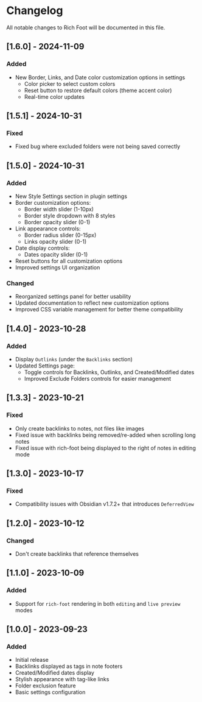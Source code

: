 # Changelog

All notable changes to Rich Foot will be documented in this file.

## [1.6.0] - 2024-11-09

### Added
- New Border, Links, and Date color customization options in settings
  - Color picker to select custom colors
  - Reset button to restore default colors (theme accent color)
  - Real-time color updates

## [1.5.1] - 2024-10-31

### Fixed
- Fixed bug where excluded folders were not being saved correctly

## [1.5.0] - 2024-10-31

### Added
- New Style Settings section in plugin settings
- Border customization options:
  - Border width slider (1-10px)
  - Border style dropdown with 8 styles
  - Border opacity slider (0-1)
- Link appearance controls:
  - Border radius slider (0-15px)
  - Links opacity slider (0-1)
- Date display controls:
  - Dates opacity slider (0-1)
- Reset buttons for all customization options
- Improved settings UI organization

### Changed
- Reorganized settings panel for better usability
- Updated documentation to reflect new customization options
- Improved CSS variable management for better theme compatibility

## [1.4.0] - 2023-10-28

### Added
- Display `Outlinks` (under the `Backlinks` section)
- Updated Settings page:
  - Toggle controls for Backlinks, Outlinks, and Created/Modified dates
  - Improved Exclude Folders controls for easier management

## [1.3.3] - 2023-10-21

### Fixed
- Only create backlinks to notes, not files like images
- Fixed issue with backlinks being removed/re-added when scrolling long notes
- Fixed issue with rich-foot being displayed to the right of notes in editing mode

## [1.3.0] - 2023-10-17

### Fixed
- Compatibility issues with Obsidian v1.7.2+ that introduces `DeferredView`

## [1.2.0] - 2023-10-12

### Changed
- Don't create backlinks that reference themselves

## [1.1.0] - 2023-10-09

### Added
- Support for `rich-foot` rendering in both `editing` and `live preview` modes

## [1.0.0] - 2023-09-23

### Added
- Initial release
- Backlinks displayed as tags in note footers
- Created/Modified dates display
- Stylish appearance with tag-like links
- Folder exclusion feature
- Basic settings configuration
